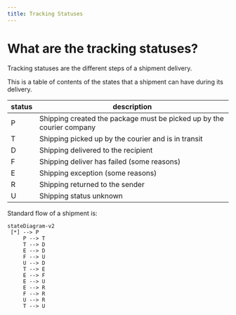 ```yaml
---
title: Tracking Statuses
---
```

# What are the tracking statuses?

Tracking statuses are the different steps of a shipment delivery.

This is a table of contents of the states that a shipment can have during its delivery.

| status | description                                                           |
|--------|-----------------------------------------------------------------------|
| P      | Shipping created the package must be picked up by the courier company |
| T      | Shipping picked up by the courier and is in transit                   |
| D      | Shipping delivered to the recipient                                   |
| F      | Shipping deliver has failed (some reasons)                            |
| E      | Shipping exception (some reasons)                                     |
| R      | Shipping returned to the sender                                       |
| U      | Shipping status unknown                                               |

Standard flow of a shipment is:

```mermaid
stateDiagram-v2
 [*] --> P
     P --> T
     T --> D
     E --> D
     F --> U
     U --> D
     T --> E
     E --> F
     E --> U
     E --> R
     F --> R 
     U --> R
     T --> U
``` 
